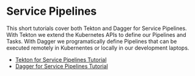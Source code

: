 # Service Pipelines

This short tutorials cover both Tekton and Dagger for Service Pipelines. With Tekton we extend the Kubernetes APIs to define our Pipelines and Tasks. With Dagger we programatically define Pipelines that can be executed remotely in Kubernentes or locally in our development laptops. 

- [Tekton for Service Pipelines Tutorial](tekton/README.md)
- [Dagger for Service Pipelines Tutorial](dagger/README.md)